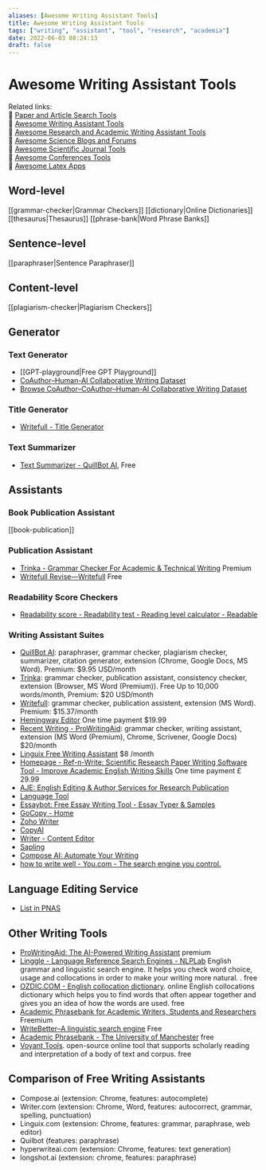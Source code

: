 ```yaml
---
aliases: [Awesome Writing Assistant Tools]
title: Awesome Writing Assistant Tools
tags: ["writing", "assistant", "tool", "research", "academia"]
date: 2022-06-03 08:24:13
draft: false
---
```


# Awesome Writing Assistant Tools

Related links:  
🔗 [Paper and Article Search Tools](../academia/paper-search.md)  
🔗 [Awesome Writing Assistant Tools](/app/writing-assitant-app)  
🔗 [Awesome Research and Academic Writing Assistant Tools](../academia/paper-tool.md)  
🔗 [Awesome Science Blogs and Forums](/research/science-blog)  
🔗 [Awesome Scientific Journal Tools](../academia/journal-tool.md)  
🔗 [Awesome Conferences Tools](conference-tool.md)  
🔗 [Awesome Latex Apps](../academia/latex-tool.md)  

## Word-level
[[grammar-checker|Grammar Checkers]]
[[dictionary|Online Dictionaries]]
[[thesaurus|Thesaurus]]
[[phrase-bank|Word Phrase Banks]]

## Sentence-level
[[paraphraser|Sentence Paraphraser]]

## Content-level
[[plagiarism-checker|Plagiarism Checkers]]

## Generator
### Text Generator
- [[GPT-playground|Free GPT Playground]]
- [CoAuthor–Human-AI Collaborative Writing Dataset](https://coauthor.stanford.edu/)
- [Browse CoAuthor–CoAuthor–Human-AI Collaborative Writing Dataset](https://coauthor.stanford.edu/browse/)

### Title Generator
- [Writefull - Title Generator](https://x.writefull.com/title-generator/index.html)
### Text Summarizer
- [Text Summarizer - QuillBot AI](https://quillbot.com/summarize), Free

## Assistants

### Book Publication Assistant
[[book-publication]]

### Publication Assistant

- [Trinka - Grammar Checker For Academic & Technical Writing](https://cloud.trinka.ai/editor/) Premium
- [Writefull Revise—Writefull](https://www.writefull.com/writefull-revise) Free

### Readability Score Checkers

- [Readability score - Readability test - Reading level calculator - Readable](https://readable.com/)

### Writing Assistant Suites

- [QuillBot AI](https://quillbot.com/): paraphraser, grammar checker, plagiarism checker, summarizer, citation generator, extension (Chrome, Google Docs, MS Word). Premium: $9.95 USD/month
- [Trinka](https://www.trinka.ai/): grammar checker, publication assistant, consistency checker, extension (Browser, MS Word (Premium)). Free Up to 10,000 words/month, Premium: $20 USD/month
- [Writefull](https://my.writefull.com/plans): grammar checker, publication assistent, extension (MS Word). Premium: $15.37/month
- [Hemingway Editor](https://hemingwayapp.com/) One time payment $19.99
- [Recent Writing - ProWritingAid](https://app.prowritingaid.com/): grammar checker, writing assistant, extension (MS Word (Premium), Chrome, Scrivener, Google Docs) $20/month
- [Linguix Free Writing Assistant](https://linguix.com/) $8 /month
- [Homepage - Ref-n-Write: Scientific Research Paper Writing Software Tool - Improve Academic English Writing Skills](https://www.ref-n-write.com/) One time payment £ 29.99
- [AJE: English Editing & Author Services for Research Publication](https://www.aje.com/#)
- [Language Tool](https://languagetool.org/editor/new?login=true)
- [Essaybot: Free Essay Writing Tool - Essay Typer & Samples](https://www.essaybot.com/main?article_id=12833555)
- [GoCopy - Home](https://gocopy.io/home)
- [Zoho Writer](https://writer.zoho.com/writer/documents)
- [CopyAI](https://app.copy.ai/)
- [Writer - Content Editor](https://app.writer.com/organization/263466/team/269958/document/3709137?hideTrialBanner=true)
- [Sapling](https://sapling.ai/user_setup)
- [Compose AI: Automate Your Writing](https://www.compose.ai/)
- [how to write well - You.com - The search engine you control.](https://you.com/search?q=how%20to%20write%20well)

## Language Editing Service

- [List in PNAS](https://www.pnas.org/page/authors/language-editing)

## Other Writing Tools

- [ProWritingAid: The AI-Powered Writing Assistant](https://prowritingaid.com/) premium
- [Linggle - Language Reference Search Engines - NLPLab](https://linggle.com/) English grammar and linguistic search engine. It helps you check word choice, usage and collocations in order to make your writing more natural. . free
- [OZDIC.COM - English collocation dictionary](https://ozdic.com/). online English collocations dictionary which helps you to find words that often appear together and gives you an idea of how the words are used. free
- [Academic Phrasebank for Academic Writers, Students and Researchers](https://www.trinka.ai/academic-phrasebank) Freemium
- [WriteBetter–A linguistic search engine](https://writebetter.io/) Free
- [Academic Phrasebank - The University of Manchester](https://www.phrasebank.manchester.ac.uk/) free
- [Voyant Tools](https://voyant-tools.org/). open-source online tool that supports scholarly reading and interpretation of a body of text and corpus. free



## Comparison of Free Writing Assistants

- Compose.ai (extension: Chrome, features: autocomplete)
- Writer.com (extension: Chrome, Word, features: autocorrect, grammar, spelling, punctuation)
- Linguix.com (extension: Chrome, features: grammar, paraphrase, web editor)
- Quilbot (features: paraphrase)
- hyperwriteai.com (extension: Chrome, features: text generation)
- longshot.ai (extension: chrome, features: paraphrase)


